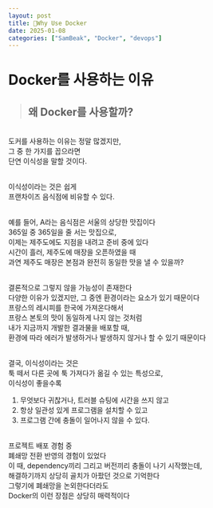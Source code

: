 ```yaml
---
layout: post
title: 🐋Why Use Docker
date: 2025-01-08
categories: ["SamBeak", "Docker", "devops"]
---
```


# Docker를 사용하는 이유 <br>

> ## 왜 Docker를 사용할까?

<br>
도커를 사용하는 이유는 정말 많겠지만, <br>
그 중 한 가지를 꼽으라면 <br>
단연 이식성을 말할 것이다. <br><br>

이식성이라는 것은 쉽게 <br>
프랜차이즈 음식점에 비유할 수 있다. <br><br>

예를 들어, A라는 음식점은 서울의 상당한 맛집이다 <br>
365일 중 365일을 줄 서는 맛집으로, <br>
이제는 제주도에도 지점을 내려고 준비 중에 있다 <br>
시간이 흘러, 제주도에 매장을 오픈하였을 때 <br>
과연 제주도 매장은 본점과 완전히 동일한 맛을 낼 수 있을까? <br><br>

결론적으로 그렇지 않을 가능성이 존재한다 <br>
다양한 이유가 있겠지만, 그 중엔 환경이라는 요소가 있기 때문이다 <br>
프랑스의 레시피를 한국에 가져온다해서 <br>
프랑스 본토의 맛이 동일하게 나지 않는 것처럼 <br>
내가 지금까지 개발한 결과물을 배포할 때, <br>
환경에 따라 에러가 발생하거나 발생하지 않거나 할 수 있기 때문이다 <br><br>

결국, 이식성이라는 것은 <br>
툭 떼서 다른 곳에 툭 가져다가 옮길 수 있는 특성으로, <br>
이식성이 좋을수록 <br>

1. 무엇보다 귀찮거나, 트러블 슈팅에 시간을 쓰지 않고 <br>
2. 항상 일관성 있게 프로그램을 설치할 수 있고 <br>
3. 프로그램 간에 충돌이 일어나지 않을 수 있다. <br><br>

프로젝트 배포 경험 중 <br>
폐쇄망 전환 반영의 경험이 있었다 <br>
이 때, dependency끼리 그리고 버전끼리 충돌이 나기 시작했는데, <br>
해결하기까지 상당히 골치가 아팠던 것으로 기억한다 <br>
그렇기에 폐쇄망을 논외한다더라도 <br>
Docker의 이런 장점은 상당히 매력적이다 <br><br>
